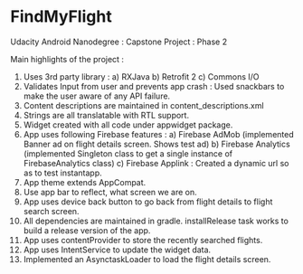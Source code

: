 # FindMyFlight
Udacity Android Nanodegree : Capstone Project : Phase 2

Main highlights of the project :
1) Uses 3rd party library : a) RXJava 
                            b) Retrofit 2
                            c) Commons I/O
2) Validates Input from user and prevents app crash : Used snackbars to make the user aware of any API failure. 
3) Content descriptions are maintained in content_descriptions.xml
4) Strings are all translatable with RTL support.
5) Widget created with all code under appwidget package. 
6) App uses following Firebase features :
    a) Firebase AdMob (implemented Banner ad on flight details screen. Shows test ad)
    b) Firebase Analytics (implemented Singleton class to get a single instance of FirebaseAnalytics class)
    c) Firebase Applink : Created a dynamic url so as to test instantapp. 
7) App theme extends AppCompat. 
8) Use app bar to reflect, what screen we are on. 
9) App uses device back button to go back from flight details to flight search screen. 
10) All dependencies are maintained in gradle. installRelease task works to build a release version of the app. 
11) App uses contentProvider to store the recently searched flights. 
12) App uses IntentService to update the widget data. 
13) Implemented an AsynctaskLoader to load the flight details screen.
    
